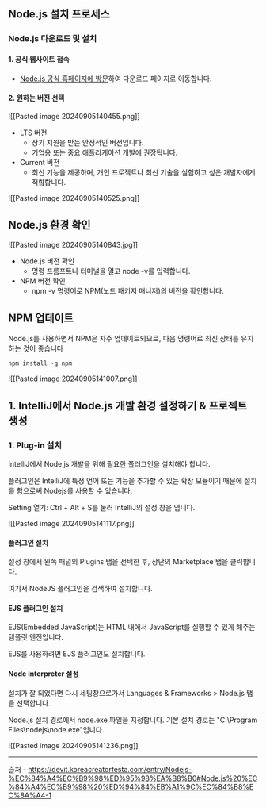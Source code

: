 ## Node.js 설치 프로세스
### Node.js 다운로드 및 설치

#### 1. 공식 웹사이트 접속

- [Node.js 공식 홈페이지에 방문](https://nodejs.org/)하여 다운로드 페이지로 이동합니다.

#### 2. 원하는 버전 선택

![[Pasted image 20240905140455.png]]

- LTS 버전
    - 장기 지원을 받는 안정적인 버전입니다.
    - 기업용 또는 중요 애플리케이션 개발에 권장됩니다.
- Current 버전
    - 최신 기능을 제공하며, 개인 프로젝트나 최신 기술을 실험하고 싶은 개발자에게 적합합니다.


![[Pasted image 20240905140525.png]]



## Node.js 환경 확인

![[Pasted image 20240905140843.jpg]]


- Node.js 버전 확인
    - 명령 프롬프트나 터미널을 열고 node -v를 입력합니다.
- NPM 버전 확인
    - npm -v 명령어로 NPM(노드 패키지 매니저)의 버전을 확인합니다.


## NPM 업데이트

Node.js를 사용하면서 NPM은 자주 업데이트되므로, 다음 명령어로 최신 상태를 유지하는 것이 좋습니다


```sql
npm install -g npm
```


![[Pasted image 20240905141007.png]]

## 1. IntelliJ에서 Node.js 개발 환경 설정하기 & 프로젝트 생성

### 1. Plug-in 설치

IntelliJ에서 Node.js 개발을 위해 필요한 플러그인을 설치해야 합니다.

플러그인은 IntelliJ에 특정 언어 또는 기능을 추가할 수 있는 확장 모듈이기 때문에 설치를 함으로써 Nodejs를 사용할 수 있습니다.

Setting 열기: Ctrl + Alt + S를 눌러 IntelliJ의 설정 창을 엽니다.


![[Pasted image 20240905141117.png]]

#### 플러그인 설치

설정 창에서 왼쪽 패널의 Plugins 탭을 선택한 후, 상단의 Marketplace 탭을 클릭합니다.

여기서 NodeJS 플러그인을 검색하여 설치합니다.

#### EJS 플러그인 설치

EJS(Embedded JavaScript)는 HTML 내에서 JavaScript를 실행할 수 있게 해주는 템플릿 엔진입니다.

EJS를 사용하려면 EJS 플러그인도 설치합니다.


#### Node interpreter 설정

설치가 잘 되었다면 다시 세팅창으로가서 Languages & Frameworks > Node.js 탭을 선택합니다.

Node.js 설치 경로에서 node.exe 파일을 지정합니다. 기본 설치 경로는 "C:\Program Files\nodejs\node.exe"입니다.


![[Pasted image 20240905141236.png]]







---
출처 - https://devit.koreacreatorfesta.com/entry/Nodejs-%EC%84%A4%EC%B9%98%ED%95%98%EA%B8%B0#Node.js%20%EC%84%A4%EC%B9%98%20%ED%94%84%EB%A1%9C%EC%84%B8%EC%8A%A4-1